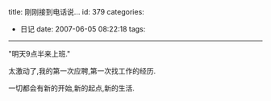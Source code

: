 title: 刚刚接到电话说...
id: 379
categories:
  - 日记
date: 2007-06-05 08:22:18
tags:
---

&quot;明天9点半来上班.&quot;

太激动了,我的第一次应聘,第一次找工作的经历.

一切都会有新的开始,新的起点,新的生活.